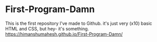 # First-Program-Damn
This is the first repository I've made to Github. it's just very (x10) basic HTML and CSS, but hey- it's something.
https://himanshumahesh.github.io/First-Program-Damn/
